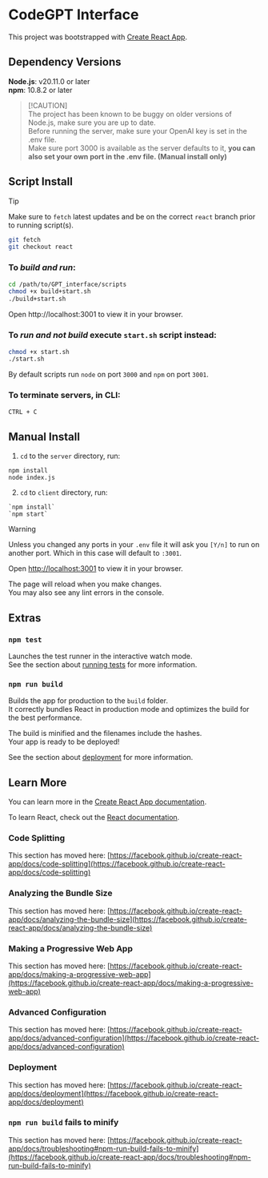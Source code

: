 # CodeGPT Interface

This project was bootstrapped with [Create React App](https://github.com/facebook/create-react-app).

Dependency Versions
----
**Node.js**: v20.11.0 or later\
**npm**: 10.8.2 or later
> [!CAUTION]\
> The project has been known to be buggy on older versions of Node.js, make sure you are up to date.\
> Before running the server, make sure your OpenAI key is set in the .env file.\
> Make sure port 3000 is available as the server defaults to it, **you can also set your own port in the .env file. (Manual install only)**

Script Install
------
> [!TIP]
> Make sure to `fetch` latest updates and be on the correct `react` branch prior to running script(s).
> ```bash
> git fetch
> git checkout react
> ```

### To _build and run_:
```bash
cd /path/to/GPT_interface/scripts
chmod +x build+start.sh
./build+start.sh
```
Open http://localhost:3001 to view it in your browser.


### To _run and not build_ execute `start.sh` script instead:
```bash
chmod +x start.sh
./start.sh
```
By default scripts run `node` on port `3000` and `npm` on port `3001`.

### To terminate servers, in CLI:
```bash
CTRL + C
```
Manual Install
-----
1. `cd` to the `server` directory, run:
```
npm install
node index.js
```

2. `cd` to `client` directory, run:
```
`npm install`
`npm start`
```

> [!WARNING]
> Unless you changed any ports in your `.env` file it will ask you `[Y/n]` to run on another port. Which in this case will default to `:3001`.

Open [http://localhost:3001](http://localhost:3001) to view it in your browser.

The page will reload when you make changes.\
You may also see any lint errors in the console.

Extras
-----
### `npm test`

Launches the test runner in the interactive watch mode.\
See the section about [running tests](https://facebook.github.io/create-react-app/docs/running-tests) for more information.

### `npm run build`

Builds the app for production to the `build` folder.\
It correctly bundles React in production mode and optimizes the build for the best performance.

The build is minified and the filenames include the hashes.\
Your app is ready to be deployed!

See the section about [deployment](https://facebook.github.io/create-react-app/docs/deployment) for more information.

## Learn More

You can learn more in the [Create React App documentation](https://facebook.github.io/create-react-app/docs/getting-started).

To learn React, check out the [React documentation](https://reactjs.org/).

### Code Splitting

This section has moved here: [https://facebook.github.io/create-react-app/docs/code-splitting](https://facebook.github.io/create-react-app/docs/code-splitting)

### Analyzing the Bundle Size

This section has moved here: [https://facebook.github.io/create-react-app/docs/analyzing-the-bundle-size](https://facebook.github.io/create-react-app/docs/analyzing-the-bundle-size)

### Making a Progressive Web App

This section has moved here: [https://facebook.github.io/create-react-app/docs/making-a-progressive-web-app](https://facebook.github.io/create-react-app/docs/making-a-progressive-web-app)

### Advanced Configuration

This section has moved here: [https://facebook.github.io/create-react-app/docs/advanced-configuration](https://facebook.github.io/create-react-app/docs/advanced-configuration)

### Deployment

This section has moved here: [https://facebook.github.io/create-react-app/docs/deployment](https://facebook.github.io/create-react-app/docs/deployment)

### `npm run build` fails to minify

This section has moved here: [https://facebook.github.io/create-react-app/docs/troubleshooting#npm-run-build-fails-to-minify](https://facebook.github.io/create-react-app/docs/troubleshooting#npm-run-build-fails-to-minify)
